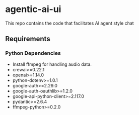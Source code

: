 # agentic-ai-ui
This repo contains the code that facilitates AI agent style chat


## Requirements

### Python Dependencies

- Install ffmpeg for handling audio data.
- crewai>=0.22.1 
- openai>=1.14.0
- python-dotenv>=1.0.1
- google-auth>=2.29.0
- google-auth-oauthlib>=1.2.0
- google-api-python-client>=2.117.0
- pydantic>=2.6.4
- ffmpeg-python>=0.2.0

